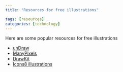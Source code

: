 ```yaml
---
title: "Resources for free illustrations"

tags: [resources]
categories: [technology]
---
```


Here are some popular resources for free illustrations

- [unDraw](https://undraw.co)
- [ManyPixels](https://www.manypixels.co/gallery)
- [DrawKit](https://drawkit.com/)
- [Icons8 illustrations](https://icons8.com/illustrations)
